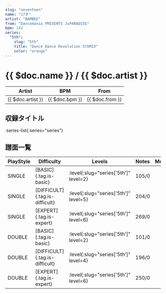 ```yaml
---
slug: "seventeen"
name: "17才"
artist: "BAMBEE"
from: "Dancemania PRESENTS J★PARADISE"
bpm: 142
series:
  "5th":
    slug: "5th"
    title: "Dance Dance Revolution 5thMIX"
    color: "orange"
---
```


# {{ $doc.name }} / {{ $doc.artist }}

|Artist|BPM|From|
|------|---|----|
|{{ $doc.artist }}|{{ $doc.bpm }}|{{ $doc.from }}|

## 収録タイトル

:series-list{:series="series"}

## 譜面一覧

|PlayStyle|Difficulty|Levels|Notes|Movie|
|---------|----------|------|-----|-----|
|SINGLE|[BASIC]{.tag.is-basic}|:level{:slug="series['5th']" level=2}|105/0||
|SINGLE|[DIFFICULT]{.tag.is-difficult}|:level{:slug="series['5th']" level=5}|204/0||
|SINGLE|[EXPERT]{.tag.is-expert}|:level{:slug="series['5th']" level=6}|269/0||
|DOUBLE|[BASIC]{.tag.is-basic}|:level{:slug="series['5th']" level=2}|101/0||
|DOUBLE|[DIFFICULT]{.tag.is-difficult}|:level{:slug="series['5th']" level=4}|196/0||
|DOUBLE|[EXPERT]{.tag.is-expert}|:level{:slug="series['5th']" level=6}|250/0||
